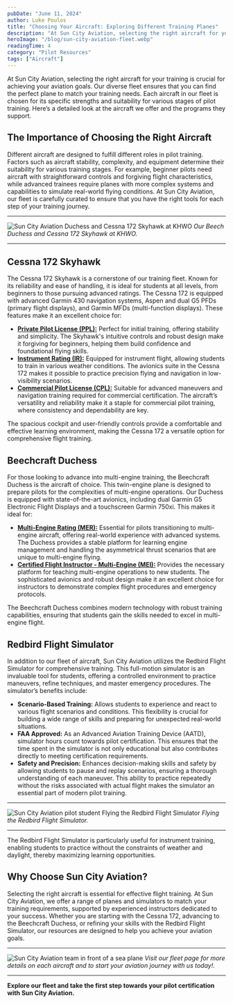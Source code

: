 ```yaml
---
pubDate: "June 11, 2024"
author: Luke Poulos
title: "Choosing Your Aircraft: Exploring Different Training Planes"
description: "At Sun City Aviation, selecting the right aircraft for your training is crucial for achieving your aviation goals. Our diverse fleet ensures that you can find the perfect plane to match your training needs. Each aircraft in our fleet is chosen for its specific strengths and suitability for various stages of pilot training. Here’s a detailed look at the aircraft we offer and the programs they support."
heroImage: "/blog/sun-city-aviation-fleet.webp"
readingTime: 4
category: "Pilot Resources"
tags: ["Aircraft"]
---
```


At Sun City Aviation, selecting the right aircraft for your training is crucial for achieving your aviation goals. Our diverse fleet ensures that you can find the perfect plane to match your training needs. Each aircraft in our fleet is chosen for its specific strengths and suitability for various stages of pilot training. Here’s a detailed look at the aircraft we offer and the programs they support.

## The Importance of Choosing the Right Aircraft

Different aircraft are designed to fulfill different roles in pilot training. Factors such as aircraft stability, complexity, and equipment determine their suitability for various training stages. For example, beginner pilots need aircraft with straightforward controls and forgiving flight characteristics, while advanced trainees require planes with more complex systems and capabilities to simulate real-world flying conditions. At Sun City Aviation, our fleet is carefully curated to ensure that you have the right tools for each step of your training journey.

---

![Sun City Aviation Duchess and Cessna 172 Skyhawk at KHWO](/blog/beech-duchess-and-cessna-172-skyhawk-on-tarmac-at-north-perry-airport.webp)
_Our Beech Duchess and Cessna 172 Skyhawk at KHWO._

---

## Cessna 172 Skyhawk

The Cessna 172 Skyhawk is a cornerstone of our training fleet. Known for its reliability and ease of handling, it is ideal for students at all levels, from beginners to those pursuing advanced ratings. The Cessna 172 is equipped with advanced Garmin 430 navigation systems, Aspen and dual G5 PFDs (primary flight displays), and Garmin MFDs (multi-function displays). These features make it an excellent choice for:

- [**Private Pilot License (PPL):**](/private-pilot-training) Perfect for initial training, offering stability and simplicity. The Skyhawk's intuitive controls and robust design make it forgiving for beginners, helping them build confidence and foundational flying skills.
- [**Instrument Rating (IR):**](/instrument-rating) Equipped for instrument flight, allowing students to train in various weather conditions. The avionics suite in the Cessna 172 makes it possible to practice precision flying and navigation in low-visibility scenarios.
- [**Commercial Pilot License (CPL):**](/commercial-pilot-training) Suitable for advanced maneuvers and navigation training required for commercial certification. The aircraft’s versatility and reliability make it a staple for commercial pilot training, where consistency and dependability are key.

The spacious cockpit and user-friendly controls provide a comfortable and effective learning environment, making the Cessna 172 a versatile option for comprehensive flight training​.

## Beechcraft Duchess

For those looking to advance into multi-engine training, the Beechcraft Duchess is the aircraft of choice. This twin-engine plane is designed to prepare pilots for the complexities of multi-engine operations. Our Duchess is equipped with state-of-the-art avionics, including dual Garmin G5 Electronic Flight Displays and a touchscreen Garmin 750xi. This makes it ideal for:

- [**Multi-Engine Rating (MER):**](/multi-engine-rating) Essential for pilots transitioning to multi-engine aircraft, offering real-world experience with advanced systems. The Duchess provides a stable platform for learning engine management and handling the asymmetrical thrust scenarios that are unique to multi-engine flying.
- [**Certified Flight Instructor - Multi-Engine (MEI):**](/certified-flight-instructor-cfi) Provides the necessary platform for teaching multi-engine operations to new students. The sophisticated avionics and robust design make it an excellent choice for instructors to demonstrate complex flight procedures and emergency protocols.

The Beechcraft Duchess combines modern technology with robust training capabilities, ensuring that students gain the skills needed to excel in multi-engine flight​.

## Redbird Flight Simulator

In addition to our fleet of aircraft, Sun City Aviation utilizes the Redbird Flight Simulator for comprehensive training. This full-motion simulator is an invaluable tool for students, offering a controlled environment to practice maneuvers, refine techniques, and master emergency procedures. The simulator’s benefits include:

- **Scenario-Based Training:** Allows students to experience and react to various flight scenarios and conditions. This flexibility is crucial for building a wide range of skills and preparing for unexpected real-world situations.
- **FAA Approved:** As an Advanced Aviation Training Device (AATD), simulator hours count towards pilot certification. This ensures that the time spent in the simulator is not only educational but also contributes directly to meeting certification requirements.
- **Safety and Precision:** Enhances decision-making skills and safety by allowing students to pause and replay scenarios, ensuring a thorough understanding of each maneuver. This ability to practice repeatedly without the risks associated with actual flight makes the simulator an essential part of modern pilot training.

---

![Sun City Aviation pilot student Flying the Redbird Flight Simulator](/blog/redbird-full-motion-simulator-at-sun-city-aviation.webp)
_Flying the Redbird Flight Simulator._

---

The Redbird Flight Simulator is particularly useful for instrument training, enabling students to practice without the constraints of weather and daylight, thereby maximizing learning opportunities​.

## Why Choose Sun City Aviation?

Selecting the right aircraft is essential for effective flight training. At Sun City Aviation, we offer a range of planes and simulators to match your training requirements, supported by experienced instructors dedicated to your success. Whether you are starting with the Cessna 172, advancing to the Beechcraft Duchess, or refining your skills with the Redbird Flight Simulator, our resources are designed to help you achieve your aviation goals.

---

![Sun City Aviation team in front of a sea plane](/blog/sun-city-aviation-team-in-front-of-plane-used-for-seaplane-training.webp)
_Visit our fleet page for more details on each aircraft and to start your aviation journey with us today!._

---

**Explore our fleet and take the first step towards your pilot certification with Sun City Aviation.**
